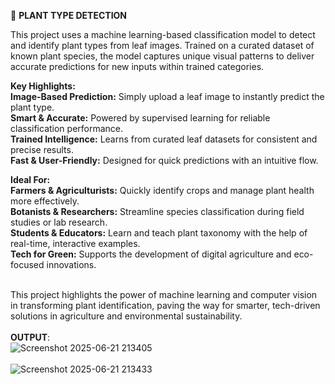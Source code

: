 🌿 **PLANT TYPE DETECTION**

This project uses a machine learning-based classification model to detect and identify plant types from leaf images. Trained on a curated dataset of known plant species, the model captures unique visual patterns to deliver accurate predictions for new inputs within trained categories.

**Key Highlights:** <br>
**Image-Based Prediction:** Simply upload a leaf image to instantly predict the plant type.<br>
**Smart & Accurate:** Powered by supervised learning for reliable classification performance.<br>
**Trained Intelligence:** Learns from curated leaf datasets for consistent and precise results.<br>
**Fast & User-Friendly:** Designed for quick predictions with an intuitive flow.<br>
 
**Ideal For:** <br>
**Farmers & Agriculturists:** Quickly identify crops and manage plant health more effectively.<br>
**Botanists & Researchers:** Streamline species classification during field studies or lab research.<br>
**Students & Educators:** Learn and teach plant taxonomy with the help of real-time, interactive examples.<br>
**Tech for Green:** Supports the development of digital agriculture and eco-focused innovations.<br><br>

This project highlights the power of machine learning and computer vision in transforming plant identification, paving the way for smarter, tech-driven solutions in agriculture and environmental sustainability.
<br><br>
**OUTPUT**:<br>
![Screenshot 2025-06-21 213405](https://github.com/user-attachments/assets/347fd4ca-aa9c-4e48-8d18-ce2fd5168682)
<br><br>
![Screenshot 2025-06-21 213433](https://github.com/user-attachments/assets/4fbdf72f-fe02-453a-98b4-382bd9bafe25)
<br><br>




